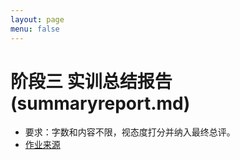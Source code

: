 ```yaml
---
layout: page
menu: false
---
```



# 阶段三 实训总结报告(summaryreport.md)

 - 要求：字数和内容不限，视态度打分并纳入最终总评。
 - [作业来源](https://se-2018.github.io/Stage3.html#%E5%88%B6%E5%93%81)

